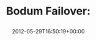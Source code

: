 ---
retweeted: false
source: <a href="http://twitter.com/#!/download/ipad" rel="nofollow">Twitter for iPad</a>
entities:
  user_mentions: []
  urls: []
  symbols: []
  media:
  - expanded_url: https://twitter.com/bascht/status/207514214024224769/photo/1
    indices:
    - '16'
    - '36'
    url: http://t.co/OO93QhG0
    media_url: http://pbs.twimg.com/media/AuE9FAUCIAAz0LU.jpg
    id_str: '207514214028419072'
    id: '207514214028419072'
    media_url_https: https://pbs.twimg.com/media/AuE9FAUCIAAz0LU.jpg
    sizes:
      small:
        w: '508'
        h: '680'
        resize: fit
      large:
        w: '765'
        h: '1024'
        resize: fit
      medium:
        w: '765'
        h: '1024'
        resize: fit
      thumb:
        w: '150'
        h: '150'
        resize: crop
    type: photo
    display_url: pic.twitter.com/OO93QhG0
  hashtags: []
display_text_range:
- '0'
- '36'
favorite_count: '0'
id_str: '207514214024224769'
truncated: false
retweet_count: '0'
id: '207514214024224769'
possibly_sensitive: false
created_at: Tue May 29 16:50:19 +0000 2012
favorited: false
full_text: 'Bodum Failover:'
lang: en
extended_entities:
  media:
  - expanded_url: https://twitter.com/bascht/status/207514214024224769/photo/1
    indices:
    - '16'
    - '36'
    url: http://t.co/OO93QhG0
    media_url: http://pbs.twimg.com/media/AuE9FAUCIAAz0LU.jpg
    id_str: '207514214028419072'
    id: '207514214028419072'
    media_url_https: https://pbs.twimg.com/media/AuE9FAUCIAAz0LU.jpg
    sizes:
      small:
        w: '508'
        h: '680'
        resize: fit
      large:
        w: '765'
        h: '1024'
        resize: fit
      medium:
        w: '765'
        h: '1024'
        resize: fit
      thumb:
        w: '150'
        h: '150'
        resize: crop
    type: photo
    display_url: pic.twitter.com/OO93QhG0
tags:
- pesos/twitter
date: '2012-05-29T16:50:19+00:00'
src: https://twitter.com/bascht/status/207514214024224769
original_url: https://twitter.com/bascht/status/207514214024224769
type: twitter_tweet
media_url: https://img.bascht.com/twitter/pbs.twimg.com/media/AuE9FAUCIAAz0LU.jpg
text: 'Bodum Failover:'
title: 'Bodum Failover:

  '

---